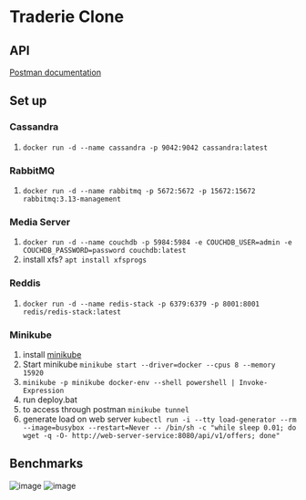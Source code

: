 # Traderie Clone

## API
[Postman documentation](https://documenter.getpostman.com/view/21886355/2sA3BoaWyf#fdff4ac0-dfb2-4738-8fd3-549ba8001736)

## Set up
### Cassandra
1. `docker run -d --name cassandra -p 9042:9042 cassandra:latest`

### RabbitMQ
1. `docker run -d --name rabbitmq -p 5672:5672 -p 15672:15672 rabbitmq:3.13-management`

### Media Server
1. `docker run -d --name couchdb -p 5984:5984 -e COUCHDB_USER=admin -e COUCHDB_PASSWORD=password couchdb:latest`
2. install xfs? `apt install xfsprogs`

### Reddis
1. `docker run -d --name redis-stack -p 6379:6379 -p 8001:8001 redis/redis-stack:latest`

### Minikube
1. install [minikube](https://minikube.sigs.k8s.io/docs/start/)
2. Start minikube `minikube start --driver=docker --cpus 8 --memory 15920`
3. `minikube -p minikube docker-env --shell powershell | Invoke-Expression`
4. run deploy.bat
5. to access through postman `minikube tunnel`
6. generate load on web server `kubectl run -i --tty load-generator --rm --image=busybox --restart=Never -- /bin/sh -c "while sleep 0.01; do wget -q -O- http://web-server-service:8080/api/v1/offers; done"`


## Benchmarks

![image](https://github.com/MohamedGallab/traderie-clone/assets/74183135/f7910967-0712-406f-bd60-b3dca98db546)
![image](https://github.com/MohamedGallab/traderie-clone/assets/74183135/ee37cdd1-6bc2-4af8-a7bf-61c2ef749f4f)
